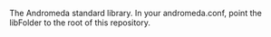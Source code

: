 The Andromeda standard library. In your andromeda.conf, point
the libFolder to the root of this repository.
